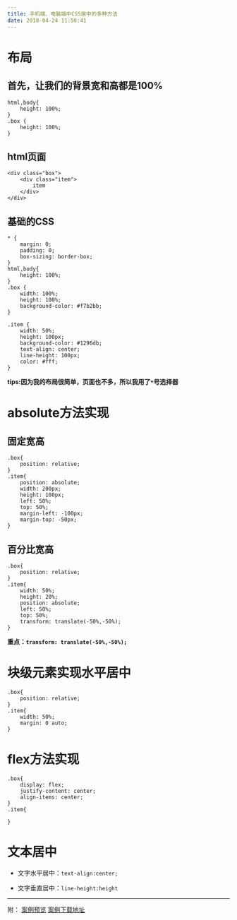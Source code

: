 ```yaml
---
title: 手机端、电脑端中CSS居中的多种方法
date: 2018-04-24 11:56:41
---
```

# 布局

## 首先，让我们的背景宽和高都是100%

```
html,body{
	height: 100%;
}
.box {
	height: 100%;
}

```

## html页面

```
<div class="box">
	<div class="item">
		item
	</div>
</div>
```

## 基础的CSS

```
* {
	margin: 0;
	padding: 0;
	box-sizing: border-box;
}
html,body{
	height: 100%;
}
.box {
	width: 100%;
	height: 100%;
	background-color: #f7b2bb;
}

.item {
	width: 50%;
	height: 100px;
	background-color: #1296db;
	text-align: center;
	line-height: 100px;
	color: #fff;
}
```

**tips:因为我的布局很简单，页面也不多，所以我用了`*`号选择器**

# absolute方法实现

## 固定宽高

```
.box{
	position: relative;
}
.item{
	position: absolute;
	width: 200px;
	height: 100px;
	left: 50%;
	top: 50%;
	margin-left: -100px;
	margin-top: -50px;
}
```

## 百分比宽高

```
.box{
	position: relative;
}
.item{
	width: 50%;
	height: 20%;
	position: absolute;
	left: 50%;
	top: 50%;
	transform: translate(-50%,-50%);
}
```

**重点：`transform: translate(-50%,-50%);`**

# 块级元素实现水平居中

```
.box{
	position: relative;
}
.item{
	width: 50%;
	margin: 0 auto;
}
```

# flex方法实现

```
.box{
	display: flex;
	justify-content: center;
	align-items: center;
}
.item{
	
}
```

# 文本居中

- 文字水平居中：`text-align:center;`

- 文字垂直居中：`line-height:height`

------

附：
[案例预览](https://firefly1984982452.github.io/css-center/)
[案例下载地址](https://github.com/firefly1984982452/css-center)